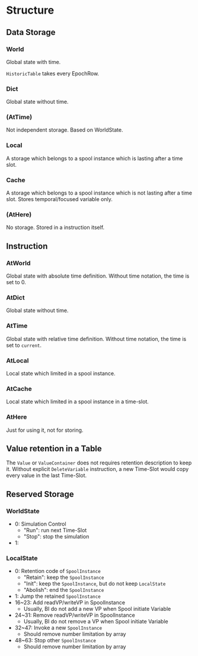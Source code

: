 Structure
====

## Data Storage

### World

Global state with time.

`HistoricTable` takes every EpochRow.

### Dict

Global state without time.

### (AtTime)

Not independent storage.
Based on WorldState.

### Local

A storage which belongs to a spool instance which is lasting after a time slot.

### Cache

A storage which belongs to a spool instance which is not lasting after a time slot.
Stores temporal/focused variable only.

### (AtHere)

No storage.
Stored in a instruction itself.

## Instruction

### AtWorld

Global state with absolute time definition.
Without time notation, the time is set to 0.

### AtDict

Global state without time.

### AtTime

Global state with relative time definition.
Without time notation, the time is set to `current`.

### AtLocal

Local state which limited in a spool instance.

### AtCache

Local state which limited in a spool instance in a time-slot.

### AtHere

Just for using it, not for storing.


## Value retention in a Table

The `Value` or `ValueContainer` does not requires retention description to keep it.
Without explicit `DeleteVariable` instruction, a new Time-Slot would copy every value in the last Time-Slot.

## Reserved Storage

### WorldState

* 0: Simulation Control
  * "Run": run next Time-Slot
  * "Stop": stop the simulation
* 1: 

### LocalState

* 0: Retention code of `SpoolInstance`
  * "Retain": keep the `SpoolInstance`
  * "Init": keep the `SpoolInstance`, but do not keep `LocalState`
  * "Abolish": end the `SpoolInstance`
* 1: Jump the retained `SpoolInstance`
* 16~23: Add readVP/writeVP in SpoolInstance
  * Usually, BI do not add a new VP when Spool initiate Variable
* 24~31: Remove readVP/writeVP in SpoolInstance
  * Usually, BI do not remove a VP when Spool initiate Variable
* 32~47: Invoke a new `SpoolInstance`
  * Should remove number limitation by array
* 48~63: Stop other `SpoolInstance`
  * Should remove number limitation by array


